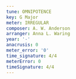 ```yaml
---
tune: OMNIPOTENCE
key: G Major
meter: IRREGULAR
composer: A. W. Anderson
arranger: Anna L. Waring
year: '-'
anacrusis: 0
meter_error: '0'
time_signature: 4/4
meterError: 0
timeSignature: 4/4
---
```

